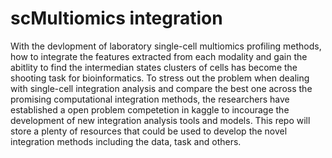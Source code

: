# scMultiomics integration
With the devlopment of laboratory single-cell multiomics profiling methods, how to integrate the features extracted from each modality and gain the abitlity to find the intermedian states clusters of cells has become the shooting task for bioinformatics. 
To stress out the problem when dealing with single-cell integration analysis and compare the best one across the promising computational integration methods, the researchers have established a open problem competetion in kaggle to incourage the development of new integration analysis tools and models.
This repo will store a plenty of resources that could be used to develop the novel integration methods including the data, task and others. 